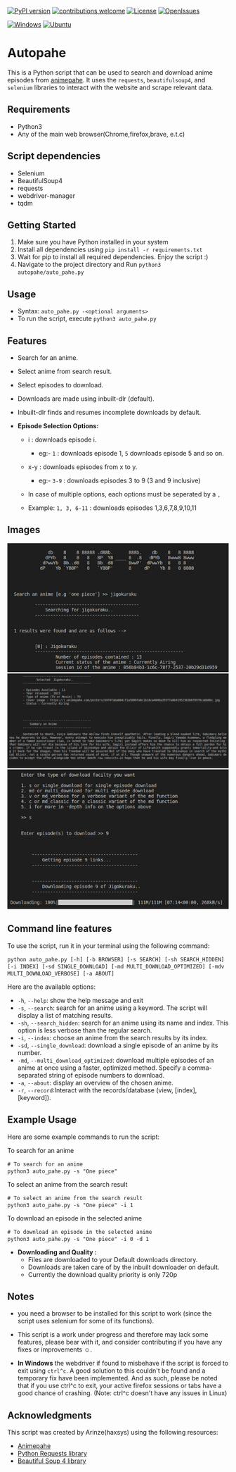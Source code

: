 
<!-- Badges -->
[![PyPI version](https://badge.fury.io/py/autopahe.svg)](https://pypi.org/project/autopahe/)
[![contributions welcome](https://img.shields.io/badge/contributions-welcome-brightgreen.svg?style=flat)](https://github.com/haxsysgit/autopahe/)
[![License](https://img.shields.io/github/license/haxsysgit/autopahe?color=brightgreen)](https://github.com/haxsysgit/autopahe/blob/main/license.md)
[![OpenIssues](https://img.shields.io/github/issues/haxsysgit/autopahe?color=important)](https://github.com/haxsysgit/autopahe/issues)
<!--LineBreak-->
[![Windows](https://img.shields.io/badge/Windows-white?style=flat-square&logo=windows&logoColor=blue)](https://github.com/haxsysgit/autopahe/)
[![Ubuntu](https://img.shields.io/badge/Ubuntu-white?style=flat-square&logo=ubuntu&logoColor=E95420)](https://github.com/haxsysgit/autopahe/)
<!-- Badges -->
# Autopahe
This is a Python script that can be used to search and download anime episodes from [animepahe](https://animepahe.com/). It uses the `requests`, `beautifulsoup4`, and `selenium` libraries to interact with the website and scrape relevant data.

## Requirements
- Python3
- Any of the main web browser(Chrome,firefox,brave, e.t.c)

## Script dependencies
- Selenium
- BeautifulSoup4
- requests
- webdriver-manager
- tqdm

## Getting Started
1. Make sure you have Python installed in your system
2. Install all dependencies using `pip install -r requirements.txt`
3. Wait for pip to install all required dependencies. Enjoy the script :)
4. Navigate to the project directory and Run `python3 autopahe/auto_pahe.py`

## Usage
- Syntax: `auto_pahe.py -<optional arguments>`
- To run the script, execute `python3 auto_pahe.py`

<!-- ![autopahe](https://user-images.githubusercontent.com/56473062/120795797-922a3b80-c557-11eb-8328-26cfb39f4187.png) -->

## Features
- Search for an anime.
- Select anime from search result.
- Select episodes to download.
- Downloads are made using inbuilt-dlr (default).
- Inbuilt-dlr finds and resumes incomplete downloads by default.

- **Episode Selection Options:**
  <!-- - `0` : downloads all the episodes of the selected anime. -->
  - i : downloads episode i.
    - eg:- `1` : downloads episode 1, `5` downloads episode 5 and so on.
    
  - x-y : downloads episodes from x to y. 
    - eg:- `3-9` : downloads episodes 3 to 9 (3 and 9 inclusive)
    
  - In case of multiple options, each options must be seperated by a `,`
  - Example: `1, 3, 6-11` : downloads episodes 1,3,6,7,8,9,10,11

## Images
![Search Utility Example](imgs/img1_top.png)
![other interaction](imgs/img2_middle.png)
![Finished Downloads](imgs/img3_last.png)



## Command line features
To use the script, run it in your terminal using the following command:

```shell
python auto_pahe.py [-h] [-b BROWSER] [-s SEARCH] [-sh SEARCH_HIDDEN] [-i INDEX] [-sd SINGLE_DOWNLOAD] [-md MULTI_DOWNLOAD_OPTIMIZED] [-mdv MULTI_DOWNLOAD_VERBOSE] [-a ABOUT]
```


Here are the available options:

- `-h`, `--help`: show the help message and exit
- `-s`, `--search`: search for an anime using a keyword. The script will display a list of matching results.
- `-sh`, `--search_hidden`: search for an anime using its name and index. This option is less verbose than the regular search.
- `-i`, `--index`: choose an anime from the search results by its index.
- `-sd`, `--single_download`: download a single episode of an anime by its number.
- `-md`, `--multi_download_optimized`: download multiple episodes of an anime at once using a faster, optimized method. Specify a comma-separated string of episode numbers to download.
- `-a`, `--about`: display an overview of the chosen anime.
- `-r`, `--record`:Interact with the records/database (view, [index], [keyword]).
  

## Example Usage

Here are some example commands to run the script:

To search for an anime
```shell
# To search for an anime
python3 auto_pahe.py -s "One piece"
```
To select an anime from the search result
```shell
# To select an anime from the search result
python3 auto_pahe.py -s "One piece" -i 1
```
To download an episode in the selected anime
```shell
# To download an episode in the selected anime
python3 auto_pahe.py -s "One piece" -i 0 -d 1
```



- **Downloading and Quality :**
  - Files are downloaded to your Default downloads directory.
  - Downloads are taken care of by the inbuilt downloader on default.
  - Currently the download quality priority is only 720p
    <!-- - ie, downloader first checks for 720p video, if 720p is not available checks for 1080p and so on. -->

## Notes
- you need a browser to be installed for this script to work (since the script uses selenium for some of its functions).
- This script is a work under progress and therefore may lack some features, please bear with it, and consider contributing if you have any fixes or improvements :relaxed:. 

- **In Windows** the webdriver if found to misbehave if the script is forced to exit using `ctrl^c`. A good solution to this couldn't be found and a temporary fix have been implemented. And as such, please be noted that if you use ctrl^c to exit, your active firefox sessions or tabs have a good chance of crashing. (Note: ctrl^c doesn't have any issues in Linux)


## Acknowledgments

This script was created by Arinze(haxsys) using the following resources:

- [Animepahe](https://animepahe.com/)
- [Python Requests library](https://requests.readthedocs.io/)
- [Beautiful Soup 4 library](https://www.crummy.com/software/BeautifulSoup/bs4/doc/)

